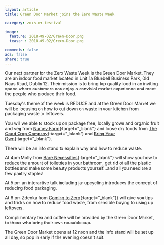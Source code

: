 ```yaml
---
layout: article
title: Green Door Market joins the Zero Waste Week 

category: 2018-09-festival

image:
  feature: 2018-09-02/Green-Door.png
  teaser : 2018-09-02/Green-Door.png
  
comments: false
ads: false
share: true
---
```

Our next partner for the Zero Waste Week is the Green Door Market. They are an indoor food market located in Unit 1a Bluebell Business Park, Old Naas Road, Dublin 12. Their mission is to bring top quality food in an inviting space where customers can enjoy a convivial market experience and meet the people who produce their food. 

Tuesday's theme of the week is REDUCE and at the Green Door Market we will be focusing on how to cut down on waste in your kitchen from packaging waste to leftovers.

You will we able to stock up on package free, locally grown and organic fruit and veg from [Nurney Farm](https://www.organicveg.net/organic-farm-shop){:target="_blank"} and loose dry foods from [The Good Crop Company](https://www.facebook.com/thegoodcropco/){:target="_blank") and [Bring Your Own](https://www.facebook.com/bringyourowncontainers/){:target="_blank"}. 

There will be an info stand to explain why and how to reduce waste.

At 4pm Molly from [Bare Necessities](https://www.facebook.com/BareNecessitiesIreland/){:target="_blank"} will show you how to reduce the amount of toiletries in your bathroom, get rid of all the plastic bottles and make some beauty products yourself...and all you need are a few pantry staples! 

At 5 pm an interactive talk including jar upcycling introduces the concept of reducing food packaging.

At 6 pm Zdenka from [Coming to Zero](https://comingtozero.com){:target="_blank")} will give you tips and tricks on how to reduce food waste, from sensible buying to using up leftovers.

Complimentary tea and coffee will be provided by the Green Door Market, to those who bring their own reusable cup.

The Green Door Market opens at 12 noon and the info stand will be set up all day, so pop in early if the evening doesn't suit.


